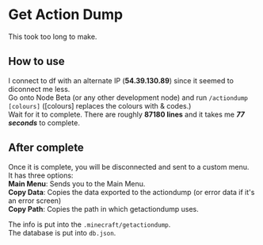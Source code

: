 # Get Action Dump
This took too long to make.

## How to use

I connect to df with an alternate IP (**54.39.130.89**) since it seemed to diconnect me less.  
Go onto Node Beta (or any other development node) and run `/actiondump [colours]` \(\[colours\] replaces the colours with & codes.\)  
Wait for it to complete. There are roughly **87180 lines** and it takes me ***77 seconds*** to complete.  

## After complete

Once it is complete, you will be disconnected and sent to a custom menu.  
It has three options:  
**Main Menu**: Sends you to the Main Menu.  
**Copy Data**: Copies the data exported to the actiondump (or error data if it's an error screen)  
**Copy Path**: Copies the path in which getactiondump uses.  

The info is put into the `.minecraft/getactiondump`.  
The database is put into `db.json`.



